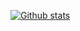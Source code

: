 [![Github stats](https://github-readme-stats.vercel.app/api?username=wait-what&count_private=true&show_icons=true&theme=synthwave)](https://github.com/anuraghazra/github-readme-stats)
